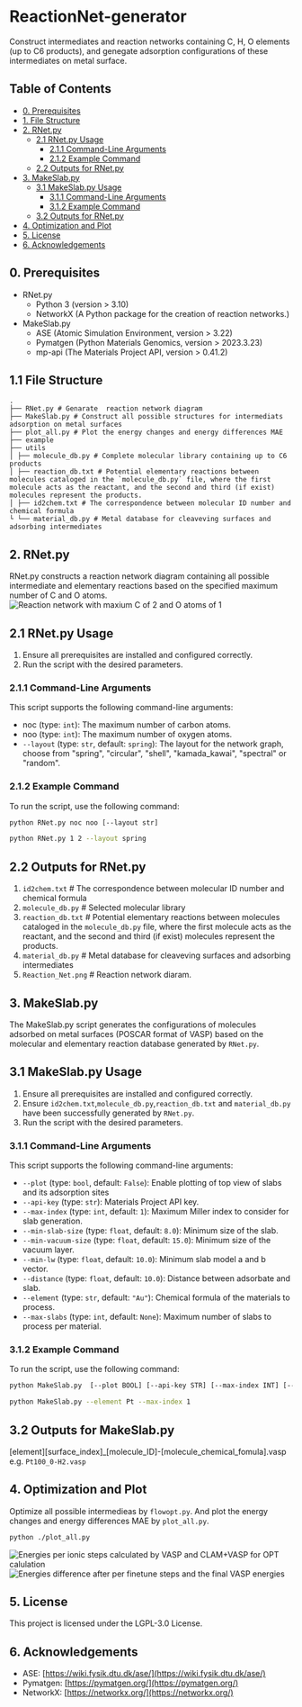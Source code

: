 # ReactionNet-generator

Construct intermediates and reaction networks containing C, H, O elements (up to C6 products), and genegate adsorption configurations of these intermediates on metal surface.

## Table of Contents

- [0. Prerequisites](#0-prerequisites)
- [1. File Structure](#11-file-structure)
- [2. RNet.py](2-rnetpy)
  - [2.1 RNet.py Usage](#21-rnetpy-usage)
    - [2.1.1 Command-Line Arguments](#211-command-line-arguments)
    - [2.1.2 Example Command](#212-example-command)
  - [2.2 Outputs for RNet.py](#22-outputs-for-rnetpy)
- [3. MakeSlab.py](#3-makeslabpy)
  - [3.1 MakeSlab.py Usage](#31-makeslabpy-usage)
    - [3.1.1 Command-Line Arguments](#311-command-line-arguments)
    - [3.1.2 Example Command](#312-example-command)
  - [3.2 Outputs for RNet.py](#32-outputs-for-makeslabpy)
- [4. Optimization and Plot](#4-optimization-and-plot)
- [5. License](#5-license)
- [6. Acknowledgements](#6-acknowledgements)

## 0. Prerequisites

- RNet.py
  - Python 3 (version > 3.10)
  - NetworkX (A Python package for the creation of reaction networks.)
- MakeSlab.py
  - ASE (Atomic Simulation Environment, version > 3.22)
  - Pymatgen (Python Materials Genomics, version > 2023.3.23)
  - mp-api (The Materials Project API, version > 0.41.2)

## 1.1 File Structure

```
.
├── RNet.py # Genarate  reaction network diagram
├── MakeSlab.py # Construct all possible structures for intermediats adsorption on metal surfaces
├── plot_all.py # Plot the energy changes and energy differences MAE
├── example
├── utils
│ ├── molecule_db.py # Complete molecular library containing up to C6 products
│ ├── reaction_db.txt # Potential elementary reactions between molecules cataloged in the `molecule_db.py` file, where the first molecule acts as the reactant, and the second and third (if exist) molecules represent the products.
│ ├── id2chem.txt # The correspondence between molecular ID number and chemical formula
└ └── material_db.py # Metal database for cleaveving surfaces and adsorbing intermediates
```

## 2. RNet.py

RNet.py constructs a reaction network diagram containing all possible intermediate and elementary reactions based on the specified maximum number of C and O atoms.
![Reaction network with maxium C of 2 and O atoms of 1](./example/Reaction_Net.png)

## 2.1 RNet.py Usage

1. Ensure all prerequisites are installed and configured correctly.
2. Run the script with the desired parameters.

### 2.1.1 Command-Line Arguments

This script supports the following command-line arguments:

- noc (type: `int`): The maximum number of carbon atoms.
- noo (type: `int`): The maximum number of oxygen atoms.
- `--layout` (type: `str`, default: `spring`): The layout for the network graph, choose from "spring", "circular", "shell", "kamada_kawai", "spectral" or "random".

### 2.1.2 Example Command

To run the script, use the following command:

```sh
python RNet.py noc noo [--layout str]
```

```bash
python RNet.py 1 2 --layout spring
```

## 2.2 Outputs for RNet.py

1. `id2chem.txt` # The correspondence between molecular ID number and chemical formula
2. `molecule_db.py` # Selected molecular library
3. `reaction_db.txt` # Potential elementary reactions between molecules cataloged in the `molecule_db.py` file, where the first molecule acts as the reactant, and the second and third (if exist) molecules represent the products.
4. `material_db.py` # Metal database for cleaveving surfaces and adsorbing intermediates
5. `Reaction_Net.png` # Reaction network diaram.
## 3. MakeSlab.py

The MakeSlab.py script generates the configurations of molecules adsorbed on metal surfaces (POSCAR format of VASP) based on the molecular and elementary reaction database generated by `RNet.py`.

## 3.1 MakeSlab.py Usage

1. Ensure all prerequisites are installed and configured correctly.
2. Ensure `id2chem.txt`,`molecule_db.py`,`reaction_db.txt` and `material_db.py`  have been successfully generated by `RNet.py`.
3. Run the script with the desired parameters.

### 3.1.1 Command-Line Arguments

This script supports the following command-line arguments:

- `--plot` (type: `bool`, default: `False`): Enable plotting of top view of slabs and its adsorption sites
- `--api-key` (type: `str`): Materials Project API key.
- `--max-index` (type: `int`, default: `1`): Maximum Miller index to consider for slab generation.
- `--min-slab-size` (type: `float`, default: `8.0`): Minimum size of the slab.
- `--min-vacuum-size` (type: `float`, default: `15.0`): Minimum size of the vacuum layer.
- `--min-lw` (type: `float`, default: `10.0`): Minimum slab model a and b vector.
- `--distance` (type: `float`, default: `10.0`): Distance between adsorbate and slab.
- `--element` (type: `str`, default: `"Au"`): Chemical formula of the materials to process.
- `--max-slabs` (type: `int`, default: `None`): Maximum number of slabs to process per material.

### 3.1.2 Example Command

To run the script, use the following command:

```sh
python MakeSlab.py  [--plot BOOL] [--api-key STR] [--max-index INT] [--min-slab-size FLOAT] [--min-vacuum-size FLOAT] [--min-lw FLOAT] [--distance FLOAT] [--element STR] [--max-slabs INT]
```

```sh
python MakeSlab.py --element Pt --max-index 1
```

## 3.2 Outputs for MakeSlab.py

[element][surface_index]_[molecule_ID]-[molecule_chemical_fomula].vasp
e.g. `Pt100_0-H2.vasp`

## 4. Optimization and Plot

Optimize all possible intermedieas by `flowopt.py`. And plot the energy changes and energy differences MAE by `plot_all.py`.
```sh
python ./plot_all.py
```
![Energies per ionic steps calculated by VASP and CLAM+VASP for OPT calulation](../../docs/energy_change_comparison-rnet.png)
![Energies difference after per finetune steps and the final VASP energies](../../docs/energy_differences_distribution.png)


## 5. License

This project is licensed under the LGPL-3.0 License.

## 6. Acknowledgements

* ASE: [https://wiki.fysik.dtu.dk/ase/](https://wiki.fysik.dtu.dk/ase/)
* Pymatgen: [https://pymatgen.org/](https://pymatgen.org/)
* NetworkX: [https://networkx.org/](https://networkx.org/)
